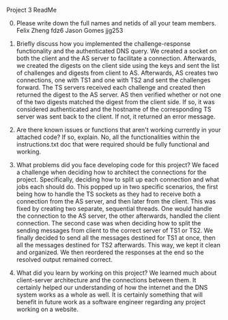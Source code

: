 Project 3 ReadMe

0. Please write down the full names and netids of all your team members.
   Felix Zheng fdz6
   Jason Gomes jjg253
1. Briefly discuss how you implemented the challenge-response functionality and
   the authenticated DNS query.
   We created a socket on both the client and the AS server to facilitate a connection. Afterwards, we created the digests on the client side using the keys and sent the list of challenges and digests from client to AS. Afterwards, AS creates two connections, one with TS1 and one with TS2 and sent the challenges forward. The TS servers received each challenge and created then returned the digest to the AS server. AS then verified whether or not one of the two digests matched the digest from the client side. If so, it was considered authenticated and the hostname of the corresponding TS server was sent back to the client. If not, it returned an error message.

1. Are there known issues or functions that aren't working currently in your
   attached code? If so, explain.
   No, all the functionalities within the instructions.txt doc that were required should be fully functional and working.

1. What problems did you face developing code for this project?
   We faced a challenge when deciding how to architect the connections for the project. Specifically, deciding how to split up each connection and what jobs each should do. This popped up in two specific scenarios, the first being how to handle the TS sockets as they had to receive both a connection from the AS server, and then later from the client. This was fixed by creating two separate, sequential threads. One would handle the connection to the AS server, the other afterwards, handled the client connection. The second case was when deciding how to split the sending messages from client to the correct server of TS1 or TS2. We finally decided to send all the messages destined for TS1 at once, then all the messages destined for TS2 afterwards. This way, we kept it clean and organized. We then reordered the responses at the end so the resolved output remained correct.

1. What did you learn by working on this project?
   We learned much about client-server architecture and the connections between them. It certainly helped our understanding of how the internet and the DNS system works as a whole as well. It is certainly something that will benefit in future work as a software engineer regarding any project working on a website.

